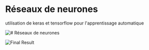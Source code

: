 # Réseaux de neurones
 utilisation de keras et tensorflow pour l'apprentissage automatique
 
 ![# Réseaux de neurones
 ](https://i.ibb.co/rtYY2Pz/IMG-20230306-WA0023.jpg)


 
 ![Final Result ](https://i.ibb.co/LPKZNyh/IMG-20230306-WA0024.jpg)
 
